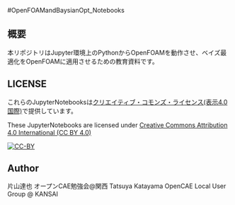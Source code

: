 #OpenFOAMandBaysianOpt_Notebooks

## 概要
本リポジトリはJupyter環境上のPythonからOpenFOAMを動作させ、ベイズ最適化をOpenFOAMに適用させるための教育資料です。

## LICENSE
これらのJupyterNotebooksは[クリエイティブ・コモンズ・ライセンス(表示4.0国際)](https://creativecommons.org/licenses/by/4.0/deed.ja)で提供しています。

These JupyterNotebooks are licensed under [Creative Commons Attribution 4.0 International (CC BY 4.0)](https://creativecommons.org/licenses/by/4.0/)

[![CC-BY](https://licensebuttons.net/l/by/4.0/88x31.png "CC-BY")](https://creativecommons.org/licenses/by/4.0/legalcode)

## Author
片山達也 オープンCAE勉強会@関西
Tatsuya Katayama OpenCAE Local User Group @ KANSAI

